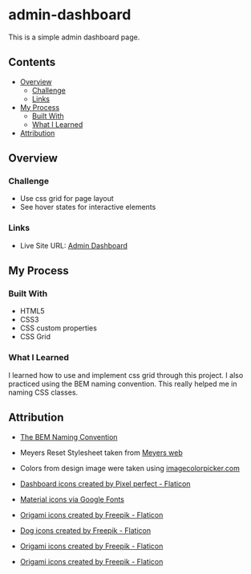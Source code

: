 # admin-dashboard

This is a simple admin dashboard page.

## Contents
- [Overview](#overview)
  - [Challenge](#challenge)
  - [Links](#links)
- [My Process](#my-process)
  - [Built With](#built-with)
  - [What I Learned](#what-i-learned)
- [Attribution](#attribution)
  
## Overview

### Challenge

- Use css grid for page layout
- See hover states for interactive elements

### Links

- Live Site URL: <a target="_blank" href="https://hamnaishaq.github.io/admin-dashboard/" title="admin dashboard page">Admin Dashboard</a> 

## My Process

### Built With

- HTML5
- CSS3
- CSS custom properties
- CSS Grid

### What I Learned

I learned how to use and implement css grid through this project. I also practiced using the BEM naming convention. This really helped me in naming CSS classes.

## Attribution

- <a href="https://www.freecodecamp.org/news/css-naming-conventions-that-will-save-you-hours-of-debugging-35cea737d849/"> The BEM Naming Convention </a>

- Meyers Reset Stylesheet taken from <a href="https://meyerweb.com/eric/tools/css/reset/"> Meyers web </a>

- Colors from design image were taken using <a href="https://imagecolorpicker.com/" title="image color picker website"> imagecolorpicker.com </a>

- <a href="https://www.flaticon.com/free-icons/dashboard" title="dashboard icons">Dashboard icons created by Pixel perfect - Flaticon</a>

- <a href="https://fonts.google.com/icons?icon.style=Outlined&icon.set=Material+Icons"> Material icons via Google Fonts </a>

- <a href="https://www.flaticon.com/free-icons/origami" title="origami icons">Origami icons created by Freepik - Flaticon</a>

- <a href="https://www.flaticon.com/free-icons/dog" title="dog icons">Dog icons created by Freepik - Flaticon</a>

- <a href="https://www.flaticon.com/free-icons/origami" title="origami icons">Origami icons created by Freepik - Flaticon</a>

- <a href="https://www.flaticon.com/free-icons/origami" title="origami icons">Origami icons created by Freepik - Flaticon</a>
